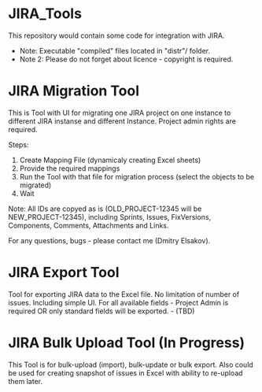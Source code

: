 # JIRA_Tools
This repository would contain some code for integration with JIRA.
- Note: Executable "compiled" files located in "distr"/ folder.
- Note 2: Please do not forget about licence - copyright is required.


# JIRA Migration Tool
This is Tool with UI for migrating one JIRA project on one instance to different JIRA instanse and different Instance.
Project admin rights are required.

Steps:
1. Create Mapping File (dynamicaly creating Excel sheets)
2. Provide the required mappings
3. Run the Tool with that file for migration process (select the objects to be migrated)
4. Wait

Note: All IDs are copyed as is (OLD_PROJECT-12345 will be NEW_PROJECT-12345), including Sprints, Issues, FixVersions, Components, Comments, Attachments and Links.

For any questions, bugs - please contact me (Dmitry Elsakov).

# JIRA Export Tool
Tool for exporting JIRA data to the Excel file. No limitation of number of issues. Including simple UI.
For all available fields - Project Admin is required OR only standard fields will be exported. - (TBD)

# JIRA Bulk Upload Tool (In Progress)
This Tool is for bulk-upload (import), bulk-update or bulk export.
Also could be used for creating snapshot of issues in Excel with ability to re-upload them later.
